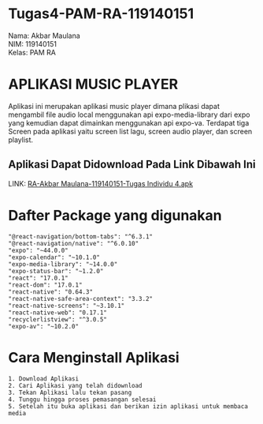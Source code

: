 # Tugas4-PAM-RA-119140151
Nama: Akbar Maulana<br>
NIM: 119140151<br>
Kelas: PAM RA
# APLIKASI MUSIC PLAYER
Aplikasi ini merupakan aplikasi music player dimana plikasi dapat mengambil file audio local menggunakan api expo-media-library dari expo yang kemudian dapat dimainkan menggunakan api expo-va. Terdapat tiga Screen pada aplikasi yaitu screen list lagu, screen audio player, dan screen playlist.<br>
## Aplikasi Dapat Didownload Pada Link Dibawah Ini
LINK: [RA-Akbar Maulana-119140151-Tugas Individu 4.apk](https://drive.google.com/file/d/1jzGBDIs_O410EnV2DGw1JQvcg1hHWzZI/view?usp=sharing)

# Dafter Package yang digunakan
    "@react-navigation/bottom-tabs": "^6.3.1"
    "@react-navigation/native": "^6.0.10"
    "expo": "~44.0.0"
    "expo-calendar": "~10.1.0"
    "expo-media-library": "~14.0.0"
    "expo-status-bar": "~1.2.0"
    "react": "17.0.1"
    "react-dom": "17.0.1"
    "react-native": "0.64.3"
    "react-native-safe-area-context": "3.3.2"
    "react-native-screens": "~3.10.1"
    "react-native-web": "0.17.1"
    "recyclerlistview": "^3.0.5"
    "expo-av": "~10.2.0"
# Cara Menginstall Aplikasi
    1. Download Aplikasi
    2. Cari Aplikasi yang telah didownload
    3. Tekan Aplikasi lalu tekan pasang
    4. Tunggu hingga proses pemasangan selesai
    5. Setelah itu buka aplikasi dan berikan izin aplikasi untuk membaca media
